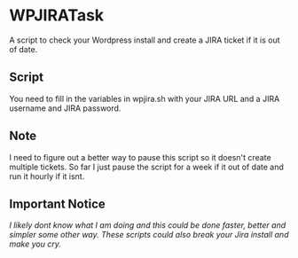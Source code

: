 # WPJIRATask
A script to check your Wordpress install and create a JIRA ticket if it is out of date.

## Script
You need to fill in the variables in wpjira.sh with your JIRA URL and a JIRA username and JIRA password.

## Note
I need to figure out a better way to pause this script so it doesn't create multiple tickets. So far I just pause the script for a week if it out of date and run it hourly if it isnt.

## Important Notice
*I likely dont know what I am doing and this could be done faster, better and simpler some other way. These scripts could also break your Jira install and make you cry.*
